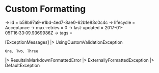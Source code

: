 # Custom Formatting

-> id = b58b97a9-e1bd-4ed7-8ae0-62b1e83c0c4c
-> lifecycle = Acceptance
-> max-retries = 0
-> last-updated = 2017-01-05T16:33:09.9369986Z
-> tags = 

[ExceptionMessages]
|> UsingCustomValidationException
``` messages
One, Two, Three
```

|> ResultsInMarkdownFormattedError
|> ExternallyFormattedException
|> DefaultException
~~~
